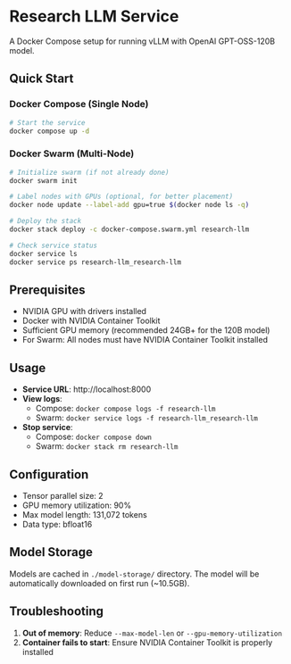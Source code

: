 # Research LLM Service

A Docker Compose setup for running vLLM with OpenAI GPT-OSS-120B model.

## Quick Start

### Docker Compose (Single Node)
```bash
# Start the service
docker compose up -d
```

### Docker Swarm (Multi-Node)
```bash
# Initialize swarm (if not already done)
docker swarm init

# Label nodes with GPUs (optional, for better placement)
docker node update --label-add gpu=true $(docker node ls -q)

# Deploy the stack
docker stack deploy -c docker-compose.swarm.yml research-llm

# Check service status
docker service ls
docker service ps research-llm_research-llm
```

## Prerequisites

- NVIDIA GPU with drivers installed
- Docker with NVIDIA Container Toolkit
- Sufficient GPU memory (recommended 24GB+ for the 120B model)
- For Swarm: All nodes must have NVIDIA Container Toolkit installed

## Usage

- **Service URL**: http://localhost:8000
- **View logs**: 
  - Compose: `docker compose logs -f research-llm`
  - Swarm: `docker service logs -f research-llm_research-llm`
- **Stop service**: 
  - Compose: `docker compose down`
  - Swarm: `docker stack rm research-llm`

## Configuration

- Tensor parallel size: 2
- GPU memory utilization: 90%
- Max model length: 131,072 tokens
- Data type: bfloat16

## Model Storage

Models are cached in `./model-storage/` directory. The model will be automatically downloaded on first run (~10.5GB).

## Troubleshooting

1. **Out of memory**: Reduce `--max-model-len` or `--gpu-memory-utilization`
2. **Container fails to start**: Ensure NVIDIA Container Toolkit is properly installed
